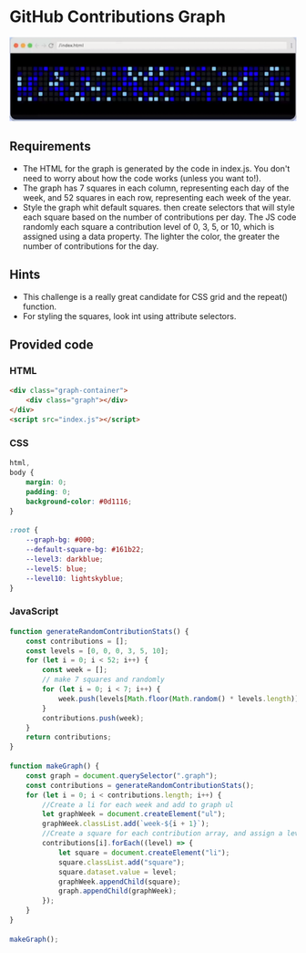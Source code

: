# GitHub Contributions Graph

![GitHub Contributions Graph](GithubContributionsGraph.png)

## Requirements

- The HTML for the graph is generated by the code in index.js. You don't need to worry about how the code works (unless
  you want to!).
- The graph has 7 squares in each column, representing each day of the week, and 52 squares in each row, representing
  each week of the year.
- Style the graph whit default squares. then create selectors that will style each square based on the number of
  contributions per day. The JS code randomly each square a contribution level of 0, 3, 5, or 10, which is assigned
  using a data property. The lighter the color, the greater the number of contributions for the day.

## Hints

- This challenge is a really great candidate for CSS grid and the repeat() function.
- For styling the squares, look int using attribute selectors.

## Provided code

### HTML

```html
<div class="graph-container">
    <div class="graph"></div>
</div>
<script src="index.js"></script>
```

### CSS

```css
html,
body {
    margin: 0;
    padding: 0;
    background-color: #0d1116;
}

:root {
    --graph-bg: #000;
    --default-square-bg: #161b22;
    --level3: darkblue;
    --level5: blue;
    --level10: lightskyblue;
}
```

### JavaScript

```js
function generateRandomContributionStats() {
    const contributions = [];
    const levels = [0, 0, 0, 3, 5, 10];
    for (let i = 0; i < 52; i++) {
        const week = [];
        // make 7 squares and randomly
        for (let i = 0; i < 7; i++) {
            week.push(levels[Math.floor(Math.random() * levels.length)]);
        }
        contributions.push(week);
    }
    return contributions;
}

function makeGraph() {
    const graph = document.querySelector(".graph");
    const contributions = generateRandomContributionStats();
    for (let i = 0; i < contributions.length; i++) {
        //Create a li for each week and add to graph ul
        let graphWeek = document.createElement("ul");
        graphWeek.classList.add(`week-${i + 1}`);
        //Create a square for each contribution array, and assign a level
        contributions[i].forEach((level) => {
            let square = document.createElement("li");
            square.classList.add("square");
            square.dataset.value = level;
            graphWeek.appendChild(square);
            graph.appendChild(graphWeek);
        });
    }
}

makeGraph();
```